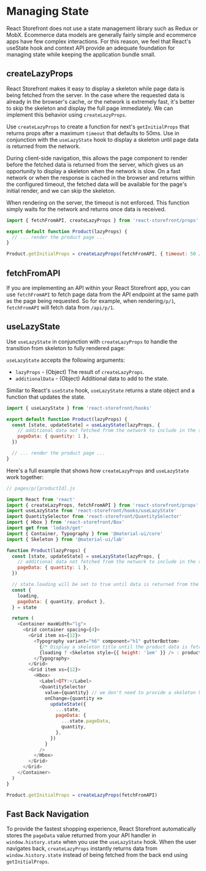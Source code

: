 # Managing State

React Storefront does not use a state management library such as Redux or MobX. Ecommerce data models are generally fairly simple and ecommerce apps have few complex interactions. For this reason, we feel that React's useState hook and context API provide an adequate foundation for managing state while keeping the application bundle small.

## createLazyProps

React Storefront makes it easy to display a skeleton while page data is being fetched from the server. In the case where the requested data is already in the browser's cache, or the network is extremely fast, it's better to skip the skeleton and display the full page immediately. We can implement this behavior using `createLazyProps`.

Use `createLazyProps` to create a function for next's `getInitialProps` that returns props after a maximum `timeout` that defaults to 50ms. Use in conjunction with the `useLazyState` hook to display a skeleton until page data is returned from the network.

During client-side navigation, this allows the page component to render before the fetched data is returned from the server, which gives us an opportunity to display a skeleton when the network is slow. On a fast network or when the response is cached in the browser and returns within the configured timeout, the fetched data will be available for the page's initial render, and we can skip the skeleton.

When rendering on the server, the timeout is not enforced. This function simply waits for the network and returns once data is received.

```js
import { fetchFromAPI, createLazyProps } from 'react-storefront/props'

export default function Product(lazyProps) {
  // ... render the product page ...
}

Product.getInitialProps = createLazyProps(fetchFromAPI, { timeout: 50 /* the default */ })
```

## fetchFromAPI

If you are implementing an API within your React Storefront app, you can use `fetchFromAPI` to fetch page data from the API endpoint at the same path as the page being requested. So for example, when rendering`/p/1`, `fetchFromAPI` will fetch data from `/api/p/1`.

## useLazyState

Use `useLazyState` in conjunction with `createLazyProps` to handle the transition from skeleton to fully rendered page:

`useLazyState` accepts the following arguments:

- `lazyProps` - (Object) The result of `createLazyProps`.
- `additionalData` - (Object) Additional data to add to the state.

Similar to React's `useState` hook, `useLazyState` returns a state object and a function that updates the state.

```js
import { useLazyState } from 'react-storefront/hooks'

export default function Product(lazyProps) {
  const [state, updateState] = useLazyState(lazyProps, {
    // additional data not fetched from the network to include in the state
    pageData: { quantity: 1 },
  })

  // ... render the product page ...
}
```

Here's a full example that shows how `createLazyProps` and `useLazyState` work together:

```js
// pages/p/[productId].js

import React from 'react'
import { createLazyProps, fetchFromAPI } from 'react-storefront/props'
import useLazyState from 'react-storefront/hooks/useLazyState'
import QuantitySelector from 'react-storefront/QuantitySelector'
import { Hbox } from 'react-storefront/Box'
import get from 'lodash/get'
import { Container, Typography } from '@material-ui/core'
import { Skeleton } from '@material-ui/lab'

function Product(lazyProps) {
  const [state, updateState] = useLazyState(lazyProps, {
    // additional data not fetched from the network to include in the state
    pageData: { quantity: 1 },
  })

  // state.loading will be set to true until data is returned from the back end
  const {
    loading,
    pageData: { quantity, product },
  } = state

  return (
    <Container maxWidth="lg">
      <Grid container spacing={4}>
        <Grid item xs={12}>
          <Typography variant="h6" component="h1" gutterBottom>
            {/* Display a skeleton title until the product data is fetched */}
            {loading ? <Skeleton style={{ height: '1em' }} /> : product.name}
          </Typography>
        </Grid>
        <Grid item xs={12}>
          <Hbox>
            <Label>QTY:</Label>
            <QuantitySelector
              value={quantity} // we don't need to provide a skeleton here since
              onChange={quantity =>
                updateState({
                  ...state,
                  pageData: {
                    ...state.pageData,
                    quantity,
                  },
                })
              }
            />
          </Hbox>
        </Grid>
      </Grid>
    </Container>
  )
}

Product.getInitialProps = createLazyProps(fetchFromAPI)
```

## Fast Back Navigation

To provide the fastest shopping experience, React Storefront automatically stores the `pageData` value returned from your API handler in `window.history.state` when you use the `useLazyState` hook. When the user navigates back, `createLazyProps` instantly returns data from `window.history.state` instead of being fetched from the back end using `getInitialProps`.

